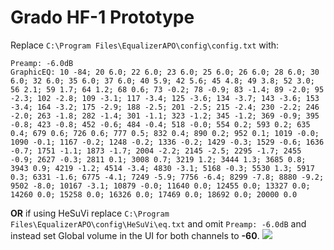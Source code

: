# Grado HF-1 Prototype
Replace `C:\Program Files\EqualizerAPO\config\config.txt` with:
```
Preamp: -6.0dB
GraphicEQ: 10 -84; 20 6.0; 22 6.0; 23 6.0; 25 6.0; 26 6.0; 28 6.0; 30 6.0; 32 6.0; 35 6.0; 37 6.0; 40 5.9; 42 5.6; 45 4.8; 49 3.8; 52 3.0; 56 2.1; 59 1.7; 64 1.2; 68 0.6; 73 -0.2; 78 -0.9; 83 -1.4; 89 -2.0; 95 -2.3; 102 -2.8; 109 -3.1; 117 -3.4; 125 -3.6; 134 -3.7; 143 -3.6; 153 -3.4; 164 -3.2; 175 -2.9; 188 -2.5; 201 -2.5; 215 -2.4; 230 -2.2; 246 -2.0; 263 -1.8; 282 -1.4; 301 -1.1; 323 -1.2; 345 -1.2; 369 -0.9; 395 -0.8; 423 -0.8; 452 -0.6; 484 -0.4; 518 -0.0; 554 0.2; 593 0.2; 635 0.4; 679 0.6; 726 0.6; 777 0.5; 832 0.4; 890 0.2; 952 0.1; 1019 -0.0; 1090 -0.1; 1167 -0.2; 1248 -0.2; 1336 -0.2; 1429 -0.3; 1529 -0.6; 1636 -0.7; 1751 -1.1; 1873 -1.7; 2004 -2.2; 2145 -2.5; 2295 -1.7; 2455 -0.9; 2627 -0.3; 2811 0.1; 3008 0.7; 3219 1.2; 3444 1.3; 3685 0.8; 3943 0.9; 4219 -1.2; 4514 -3.4; 4830 -3.1; 5168 -0.3; 5530 1.3; 5917 0.3; 6331 -1.6; 6775 -4.1; 7249 -5.9; 7756 -6.4; 8299 -7.8; 8880 -9.2; 9502 -8.0; 10167 -3.1; 10879 -0.0; 11640 0.0; 12455 0.0; 13327 0.0; 14260 0.0; 15258 0.0; 16326 0.0; 17469 0.0; 18692 0.0; 20000 0.0
```
**OR** if using HeSuVi replace `C:\Program Files\EqualizerAPO\config\HeSuVi\eq.txt` and omit `Preamp: -6.0dB` and instead set Global volume in the UI for both channels to **-60**.
![](https://raw.githubusercontent.com/jaakkopasanen/AutoEq/master/results/Headphone.com/innerfidelity/onear/Grado%20HF-1%20Prototype/Grado%20HF-1%20Prototype.png)